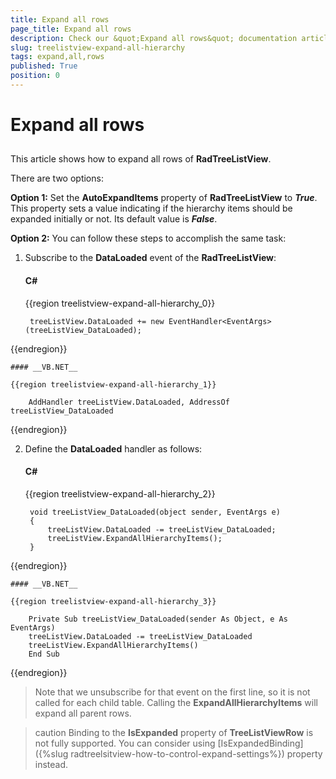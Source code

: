 ```yaml
---
title: Expand all rows
page_title: Expand all rows
description: Check our &quot;Expand all rows&quot; documentation article for the RadTreeListView WPF control.
slug: treelistview-expand-all-hierarchy
tags: expand,all,rows
published: True
position: 0
---
```


# Expand all rows



## 

This article shows how to expand all rows of __RadTreeListView__.

There are two options:

__Option 1:__ Set the __AutoExpandItems__ property of __RadTreeListView__ to ___True___. This property sets a value indicating if the hierarchy items should be expanded initially or not. Its default value is ___False___.
        

__Option 2:__ You can follow these steps to accomplish the same task:

1. Subscribe to the __DataLoaded__ event of the __RadTreeListView__:

	#### __C#__

	{{region treelistview-expand-all-hierarchy_0}}

		treeListView.DataLoaded += new EventHandler<EventArgs>(treeListView_DataLoaded);
{{endregion}}



	#### __VB.NET__

	{{region treelistview-expand-all-hierarchy_1}}

		AddHandler treeListView.DataLoaded, AddressOf treeListView_DataLoaded
{{endregion}}



2. Define the __DataLoaded__ handler as follows:

	#### __C#__

	{{region treelistview-expand-all-hierarchy_2}}

		void treeListView_DataLoaded(object sender, EventArgs e)
		{
	   		treeListView.DataLoaded -= treeListView_DataLoaded;
	    	treeListView.ExpandAllHierarchyItems();   
		}
{{endregion}}



	#### __VB.NET__

	{{region treelistview-expand-all-hierarchy_3}}

		Private Sub treeListView_DataLoaded(sender As Object, e As EventArgs)
	   	treeListView.DataLoaded -= treeListView_DataLoaded
	   	treeListView.ExpandAllHierarchyItems()
		End Sub
{{endregion}}





>Note that we unsubscribe for that event on the first line, so it is not called for each child table. Calling the __ExpandAllHierarchyItems__ will expand all parent rows.

>caution Binding to the __IsExpanded__ property of __TreeListViewRow__ is not fully supported. You can consider using [IsExpandedBinding]({%slug radtreelsitview-how-to-control-expand-settings%}) property instead.